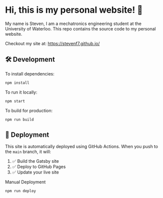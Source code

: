 # Hi, this is my personal website! 🚀

My name is Steven, I am a mechatronics engineering student at the University of Waterloo. This repo contains the source code to my personal website. 

Checkout my site at: https://stevenf7.github.io/

## 🛠️ Development

To install dependencies: 
```bash
npm install
```

To run it locally: 
```bash
npm start
```

To build for production:
```bash
npm run build
```

## 🚀 Deployment

This site is automatically deployed using GitHub Actions. When you push to the `main` branch, it will:

1. ✅ Build the Gatsby site
2. ✅ Deploy to GitHub Pages
3. ✅ Update your live site

Manual Deployment
```bash
npm run deploy
```